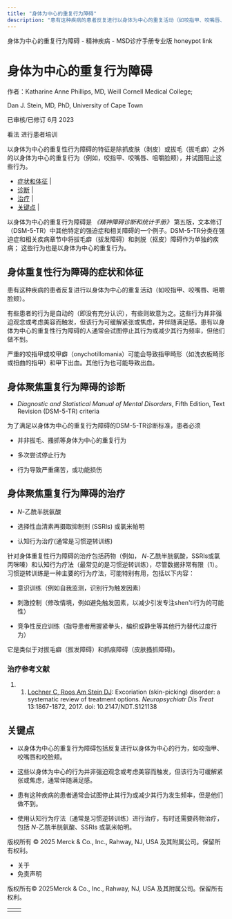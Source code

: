 ```yaml
---
title: "身体为中心的重复行为障碍"
description: "患有这种疾病的患者反复进行以身体为中心的重复活动（如咬指甲、咬嘴唇、咀嚼脸颊）。"
---
```


﻿身体为中心的重复行为障碍 \- 精神疾病 \- MSD诊疗手册专业版 honeypot link

# 身体为中心的重复行为障碍

作者：Katharine Anne Phillips, MD, Weill Cornell Medical College;

Dan J. Stein, MD, PhD, University of Cape Town

已审核/已修订 6月 2023

看法 进行患者培训

以身体为中心的重复性行为障碍的特征是除抓皮肤（剥皮）或拔毛（拔毛癖）之外的以身体为中心的重复行为（例如，咬指甲、咬嘴唇、咀嚼脸颊），并试图阻止这些行为。

- [症状和体征](#症状和体征_v38988294_zh) \|
- [诊断](#诊断_v11616597_zh) \|
- [治疗](#治疗_v11616607_zh) \|
- [关键点](#关键点_v38988319_zh) \|

以身体为中心的重复行为障碍是 _《精神障碍诊断和统计手册》_ 第五版，文本修订（DSM-5-TR）中其他特定的强迫症和相关障碍的一个例子。DSM-5-TR分类在强迫症和相关疾病章节中将拔毛癖（拔发障碍）和剥脱（抠皮）障碍作为单独的疾病； 这些行为也是以身体为中心的重复行为。

## 身体重复性行为障碍的症状和体征

患有这种疾病的患者反复进行以身体为中心的重复活动（如咬指甲、咬嘴唇、咀嚼脸颊）。

有些患者的行为是自动的（即没有充分认识），有些则故意为之。这些行为并非强迫观念或考虑美容而触发，但该行为可缓解紧张或焦虑，并伴随满足感。患有以身体为中心的重复性行为障碍的人通常会试图停止其行为或减少其行为频率，但他们做不到。

严重的咬指甲或咬甲癖（onychotillomania）可能会导致指甲畸形（如洗衣板畸形或扭曲的指甲）和甲下出血。其他行为也可能导致出血。

## 身体聚焦重复行为障碍的诊断

- _Diagnostic and Statistical Manual of Mental Disorders_, Fifth Edition, Text Revision (DSM-5-TR) criteria


为了满足以身体为中心的重复行为障碍的DSM-5-TR诊断标准，患者必须

- 并非拔毛、搔抓等身体为中心的重复行为

- 多次尝试停止行为

- 行为导致严重痛苦，或功能损伤


## 身体聚焦重复行为障碍的治疗

- _N_-乙酰半胱氨酸

- 选择性血清素再摄取抑制剂 (SSRIs) 或氯米帕明

- 认知行为治疗(通常是习惯逆转训练)


针对身体重复性行为障碍的治疗包括药物（例如， _N_-乙酰半胱氨酸，SSRIs或氯丙咪嗪）和认知行为疗法（最常见的是习惯逆转训练），尽管数据非常有限（1）。习惯逆转训练是一种主要的行为疗法，可能特别有用，包括以下内容：

- 意识训练（例如自我监测，识别行为触发因素）

- 刺激控制（修改情境，例如避免触发因素，以减少引发专注shen'ti行为的可能性）

- 竞争性反应训练（指导患者用握紧拳头，编织或静坐等其他行为替代过度行为）


它是类似于对拔毛癖（拔发障碍）和抓痕障碍（皮肤搔抓障碍)。

### 治疗参考文献

1. 1. [Lochner C, Roos Am Stein DJ](https://pubmed.ncbi.nlm.nih.gov/28761349/): Excoriation (skin-picking) disorder: a systematic review of treatment options. _Neuropsychiatr Dis Treat_ 13:1867-1872, 2017. doi: 10.2147/NDT.S121138


## 关键点

- 以身体为中心的重复行为障碍包括反复进行以身体为中心的行为，如咬指甲、咬嘴唇和咬脸颊。

- 这些以身体为中心的行为并非强迫观念或考虑美容而触发，但该行为可缓解紧张或焦虑，通常伴随满足感。

- 患有这种疾病的患者通常会试图停止其行为或减少其行为发生频率，但是他们做不到。

- 使用认知行为疗法（通常是习惯逆转训练）进行治疗，有时还需要药物治疗，包括 _N_-乙酰半胱氨酸、SSRIs 或氯米帕明。




版权所有 © 2025
Merck & Co., Inc., Rahway, NJ, USA 及其附属公司。保留所有权利。

- 关于
- 免责声明

版权所有© 2025Merck & Co., Inc., Rahway, NJ, USA 及其附属公司。保留所有权利。

|     |     |
| --- | --- |
|  |  |